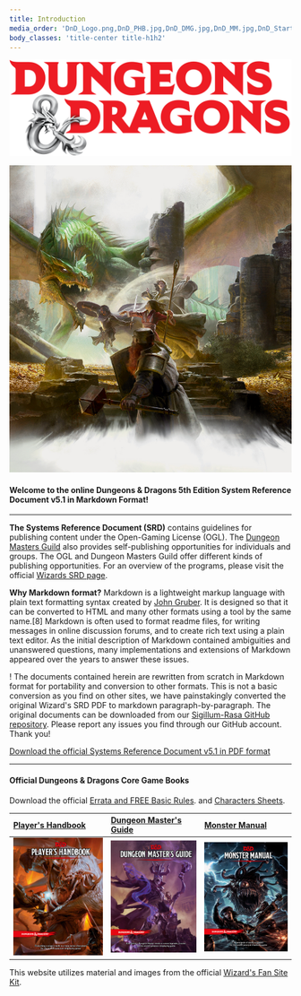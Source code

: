 ```yaml
---
title: Introduction
media_order: 'DnD_Logo.png,DnD_PHB.jpg,DnD_DMG.jpg,DnD_MM.jpg,DnD_Starter_Art.jpg'
body_classes: 'title-center title-h1h2'
---
```


![D&D Logo](DnD_Logo.png)

![Starter Image](DnD_Starter_Art.jpg)

#### Welcome to the online Dungeons & Dragons 5th Edition System Reference Document v5.1 in Markdown Format!

---

**The Systems Reference Document (SRD)** contains guidelines for publishing content under the Open-Gaming License (OGL). The [Dungeon Masters Guild](http://dungeonmastersguild.com/) also provides self-publishing opportunities for individuals and groups. The OGL and Dungeon Masters Guild offer different kinds of publishing opportunities. For an overview of the programs, please visit the official [Wizards SRD page](http://dnd.wizards.com/articles/features/systems-reference-document-srd).

**Why Markdown format?** Markdown is a lightweight markup language with plain text formatting syntax created by [John Gruber](https://daringfireball.net). It is designed so that it can be converted to HTML and many other formats using a tool by the same name.[8] Markdown is often used to format readme files, for writing messages in online discussion forums, and to create rich text using a plain text editor. As the initial description of Markdown contained ambiguities and unanswered questions, many implementations and extensions of Markdown appeared over the years to answer these issues.

! The documents contained herein are rewritten from scratch in Markdown format for portability and conversion to other formats. This is not a basic conversion as you find on other sites, we have painstakingly converted the original Wizard's SRD PDF to markdown paragraph-by-paragraph. The original documents can be downloaded from our [Sigillum-Rasa GitHub repository](https://github.com/sigillumrasa/OGL-SRD5). Please report any issues you find through our GitHub account. Thank you!

[Download the official Systems Reference Document v5.1 in PDF format](http://media.wizards.com/2016/downloads/DND/SRD-OGL_V5.1.pdf)

---

#### Official Dungeons & Dragons Core Game Books

Download the official [Errata and FREE Basic Rules](http://dnd.wizards.com/articles/features/basicrules). and [Characters Sheets](http://dnd.wizards.com/articles/features/character_sheets).

|  [Player's Handbook](https://www.amazon.com/Players-Handbook-Dungeons-Dragons-Wizards/dp/0786965606/ref=asap_bc?ie=UTF8)  |  [Dungeon Master's Guide](https://www.amazon.com/Dungeon-Masters-Guide-Core-Rulebook/dp/0786965622/ref=asap_bc?ie=UTF8)  |  [Monster Manual](https://www.amazon.com/Monster-Manual-Core-Rulebook-Wizards/dp/0786965614/ref=asap_bc?ie=UTF8)  |
|  :-----          |  :-----          |  :-----          |
|  ![PHB](DnD_PHB.jpg) |  ![DMG](DnD_DMG.jpg) |  ![MM](DnD_MM.jpg) |

This website utilizes material and images from the official [Wizard's Fan Site Kit](http://dnd.wizards.com/articles/features/fan-site-kit).



